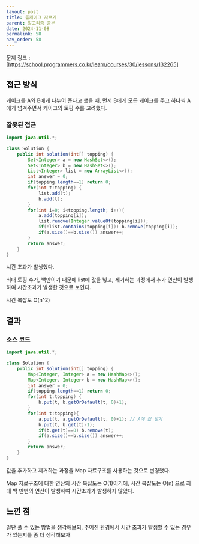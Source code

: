 ```yaml
---
layout: post
title: 롤케이크 자르기
parent: 알고리즘 공부
date: 2024-11-08
permalink: 58
nav_order: 58
---
```


문제 링크 : [https://school.programmers.co.kr/learn/courses/30/lessons/132265]

## 접근 방식

케이크를 A와 B에게 나누어 준다고 했을 때, 먼저 B에게 모든 케이크를 주고 하나씩 A에게 넘겨주면서 케이크의 토핑 수를 고려했다.

### 잘못된 접근

```java
import java.util.*;

class Solution {
    public int solution(int[] topping) {
        Set<Integer> a = new HashSet<>();
        Set<Integer> b = new HashSet<>();
        List<Integer> list = new ArrayList<>();
        int answer = 0;
        if(topping.length==1) return 0;
        for(int t:topping) {
            list.add(t);
            b.add(t);
        }
        for(int i=0; i<topping.length; i++){
            a.add(topping[i]);
            list.remove(Integer.valueOf(topping[i]));
            if(!list.contains(topping[i])) b.remove(topping[i]);
            if(a.size()==b.size()) answer++;
        }
        return answer;
    }
}
```

시간 초과가 발생했다.

최대 토핑 수가, 백만이기 때문에 list에 값을 넣고, 제거하는 과정에서 추가 연산이 발생하여 시간초과가 발생한 것으로 보인다.

시간 복잡도 O(n^2)

## 결과

### 소스 코드

```java
import java.util.*;

class Solution {
    public int solution(int[] topping) {
        Map<Integer, Integer> a = new HashMap<>();
        Map<Integer, Integer> b = new HashMap<>();
        int answer = 0;
        if(topping.length==1) return 0;
        for(int t:topping) {
            b.put(t, b.getOrDefault(t, 0)+1);
        }
        for(int t:topping){
            a.put(t, a.getOrDefault(t, 0)+1); // A에 값 넣기
            b.put(t, b.get(t)-1);
            if(b.get(t)==0) b.remove(t);
            if(a.size()==b.size()) answer++;
        }
        return answer;
    }
}
```

값을 추가하고 제거하는 과정을 Map 자료구조를 사용하는 것으로 변경했다.

Map 자료구조에 대한 연산의 시간 복잡도는 O(1)이기에, 시간 복잡도는 O(n) 으로 최대 백 만번의 연산이 발생하여 시간초과가 발생하지 않았다.

## 느낀 점

일단 풀 수 있는 방법을 생각해보되, 주어진 환경에서 시간 초과가 발생할 수 있는 경우가 있는지를 좀 더 생각해보자

[https://school.programmers.co.kr/learn/courses/30/lessons/132265]: https://school.programmers.co.kr/learn/courses/30/lessons/132265
